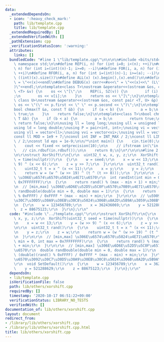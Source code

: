 ```yaml
---
data:
  _extendedDependsOn:
  - icon: ':heavy_check_mark:'
    path: lib/template.cpp
    title: lib/template.cpp
  _extendedRequiredBy: []
  _extendedVerifiedWith: []
  _pathExtension: cpp
  _verificationStatusIcon: ':warning:'
  attributes:
    links: []
  bundledCode: "#line 1 \"lib/template.cpp\"\n\n\n\n#include <bits/stdc++.h>\n\nusing\
    \ namespace std;\n\n#define REP(i, n) for (int i=0; i<(n); ++i)\n#define RREP(i,\
    \ n) for (int i=(int)(n)-1; i>=0; --i)\n#define FOR(i, a, n) for (int i=(a); i<(n);\
    \ ++i)\n#define RFOR(i, a, n) for (int i=(int)(n)-1; i>=(a); --i)\n\n#define SZ(x)\
    \ ((int)(x).size())\n#define ALL(x) (x).begin(),(x).end()\n\n#define DUMP(x) cerr<<#x<<\"\
    \ = \"<<(x)<<endl\n#define DEBUG(x) cerr<<#x<<\" = \"<<(x)<<\" (L\"<<__LINE__<<\"\
    )\"<<endl;\n\ntemplate<class T>\nostream &operator<<(ostream &os, const vector\
    \ <T> &v) {\n    os << \"[\";\n    REP(i, SZ(v)) {\n        if (i) os << \", \"\
    ;\n        os << v[i];\n    }\n    return os << \"]\";\n}\n\ntemplate<class T,\
    \ class U>\nostream &operator<<(ostream &os, const pair <T, U> &p) {\n    return\
    \ os << \"(\" << p.first << \" \" << p.second << \")\";\n}\n\ntemplate<class T>\n\
    bool chmax(T &a, const T &b) {\n    if (a < b) {\n        a = b;\n        return\
    \ true;\n    }\n    return false;\n}\n\ntemplate<class T>\nbool chmin(T &a, const\
    \ T &b) {\n    if (b < a) {\n        a = b;\n        return true;\n    }\n   \
    \ return false;\n}\n\nusing ll = long long;\nusing ull = unsigned long long;\n\
    using ld = long double;\nusing P = pair<int, int>;\nusing vi = vector<int>;\n\
    using vll = vector<ll>;\nusing vvi = vector<vi>;\nusing vvll = vector<vll>;\n\n\
    const ll MOD = 1e9 + 7;\nconst int INF = INT_MAX / 2;\nconst ll LINF = LLONG_MAX\
    \ / 2;\nconst ld eps = 1e-9;\n\n/*\nint main() {\n    cin.tie(0);\n    ios::sync_with_stdio(false);\n\
    \    cout << fixed << setprecision(10);\n\n    // ifstream in(\"in.txt\");\n \
    \   // cin.rdbuf(in.rdbuf());\n\n    return 0;\n}\n*/\n\n\n#line 2 \"lib/others/xorshift.cpp\"\
    \n\r\nstruct XorShift\r\n{\r\n  uint32_t w, x, y, z;\r\n  XorShift(uint32_t seed\
    \ = time(nullptr))\r\n  {\r\n    w = seed;\r\n    x = w << 13;\r\n    y = (w >>\
    \ 9) ^ (x << 6);\r\n    z = y >> 7;\r\n  }\r\n\r\n  uint32_t rand()\r\n  {\r\n\
    \    uint32_t t = x ^ (x << 11);\r\n    x = y;\r\n    y = z;\r\n    z = w;\r\n\
    \    return w = (w ^ (w >> 19) ^ (t ^ (t >> 8)));\r\n  }\r\n\r\n  // [min,max]\
    \ \u306E\u6574\u6570\u5024\u4E71\u6570\r\n  int randInt(int min = 0, int max =\
    \ 0x7FFFFFFF)\r\n  {\r\n    return rand() % (max - min + 1) + min;\r\n  }\r\n\r\
    \n  // [min,max] \u306E\u6D6E\u52D5\u5C0F\u6570\u70B9\u4E71\u6570\r\n  double\
    \ randDouble(double min = 0, double max = 1)\r\n  {\r\n    return (double)(rand()\
    \ % 0xFFFF) / 0xFFFF * (max - min) + min;\r\n  }\r\n\r\n  // \u5909\u6570\u3092\
    \u30C7\u30D5\u30A9\u30EB\u30C8\u5024\u306B\u8A2D\u5B9A\u3059\u308B\r\n  void SetDefault()\r\
    \n  {\r\n    w = 123456789;\r\n    x = 362436069;\r\n    y = 521288629;\r\n  \
    \  z = 88675123;\r\n  }\r\n};\r\n"
  code: "#include \"../template.cpp\"\r\n\r\nstruct XorShift\r\n{\r\n  uint32_t w,\
    \ x, y, z;\r\n  XorShift(uint32_t seed = time(nullptr))\r\n  {\r\n    w = seed;\r\
    \n    x = w << 13;\r\n    y = (w >> 9) ^ (x << 6);\r\n    z = y >> 7;\r\n  }\r\
    \n\r\n  uint32_t rand()\r\n  {\r\n    uint32_t t = x ^ (x << 11);\r\n    x = y;\r\
    \n    y = z;\r\n    z = w;\r\n    return w = (w ^ (w >> 19) ^ (t ^ (t >> 8)));\r\
    \n  }\r\n\r\n  // [min,max] \u306E\u6574\u6570\u5024\u4E71\u6570\r\n  int randInt(int\
    \ min = 0, int max = 0x7FFFFFFF)\r\n  {\r\n    return rand() % (max - min + 1)\
    \ + min;\r\n  }\r\n\r\n  // [min,max] \u306E\u6D6E\u52D5\u5C0F\u6570\u70B9\u4E71\
    \u6570\r\n  double randDouble(double min = 0, double max = 1)\r\n  {\r\n    return\
    \ (double)(rand() % 0xFFFF) / 0xFFFF * (max - min) + min;\r\n  }\r\n\r\n  // \u5909\
    \u6570\u3092\u30C7\u30D5\u30A9\u30EB\u30C8\u5024\u306B\u8A2D\u5B9A\u3059\u308B\
    \r\n  void SetDefault()\r\n  {\r\n    w = 123456789;\r\n    x = 362436069;\r\n\
    \    y = 521288629;\r\n    z = 88675123;\r\n  }\r\n};\r\n"
  dependsOn:
  - lib/template.cpp
  isVerificationFile: false
  path: lib/others/xorshift.cpp
  requiredBy: []
  timestamp: '2020-10-17 06:51:22+09:00'
  verificationStatus: LIBRARY_NO_TESTS
  verifiedWith: []
documentation_of: lib/others/xorshift.cpp
layout: document
redirect_from:
- /library/lib/others/xorshift.cpp
- /library/lib/others/xorshift.cpp.html
title: lib/others/xorshift.cpp
---
```

